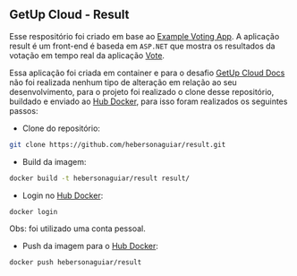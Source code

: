 ## GetUp Cloud - Result

Esse respositório foi criado em base ao [Example Voting App](https://github.com/dockersamples/example-voting-app). A aplicação result é um front-end é baseda em `ASP.NET` que mostra os resultados da votação em tempo real da aplicação [Vote](https://github.com/hebersonaguiar/vote).

Essa aplicação foi criada em container e para o desafio [GetUp Cloud Docs](https://github.com/hebersonaguiar/getupclouddocs) não foi realizada nenhum tipo de alteração em relação ao seu desenvolvimento, para o projeto foi realizado o clone desse repositório, buildado e enviado ao [Hub Docker](https://hub.docker.com), para isso foram realizados os seguintes passos:

* Clone do repositório:

```bash
git clone https://github.com/hebersonaguiar/result.git
```

* Build da imagem:

```bash
docker build -t hebersonaguiar/result result/
```

* Login no [Hub Docker](https://hub.docker.com):

```bash
docker login
```
Obs: foi utilizado uma conta pessoal.

* Push da imagem para o [Hub Docker](https://hub.docker.com):

```bash
docker push hebersonaguiar/result
```